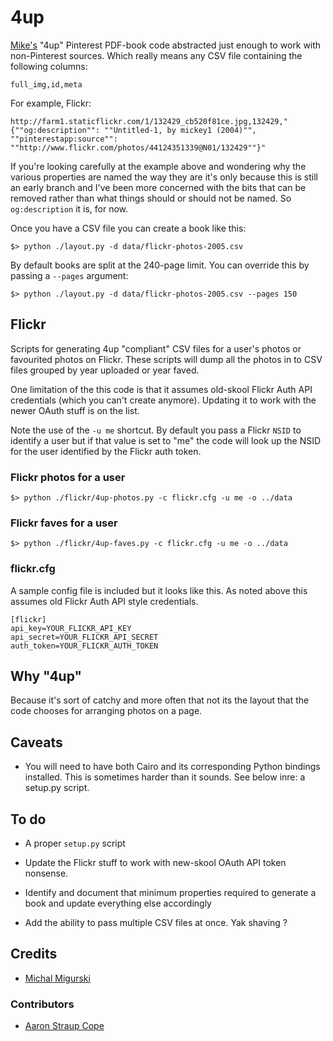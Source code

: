 # 4up

[Mike's](https://github.com/migurski/) "4up" Pinterest PDF-book code abstracted just
enough to work with non-Pinterest sources. Which really means any CSV file
containing the following columns:

	full_img,id,meta

For example, Flickr:

	http://farm1.staticflickr.com/1/132429_cb520f81ce.jpg,132429,"{""og:description"": ""Untitled-1, by mickey1 (2004)"", ""pinterestapp:source"": ""http://www.flickr.com/photos/44124351339@N01/132429""}"

If you're looking carefully at the example above and wondering why the various
properties are named the way they are it's only because this is still an early
branch and I've been more concerned with the bits that can be removed rather
than what things should or should not be named. So `og:description` it is, for
now.

Once you have a CSV file you can create a book like this:

	$> python ./layout.py -d data/flickr-photos-2005.csv

By default books are split at the 240-page limit. You can override this by
passing a `--pages` argument:

	$> python ./layout.py -d data/flickr-photos-2005.csv --pages 150

## Flickr

Scripts for generating 4up "compliant" CSV files for a user's photos or
favourited photos on Flickr. These scripts will dump all the photos in to CSV
files grouped by year uploaded or year faved.

One limitation of the this code is that it assumes old-skool Flickr Auth API
credentials (which you can't create anymore). Updating it to work with the newer
OAuth stuff is on the list.

Note the use of the `-u me` shortcut. By default you pass a Flickr `NSID` to
identify a user but if that value is set to "me" the code will look up the NSID
for the user identified by the Flickr auth token.

### Flickr photos for a user

	$> python ./flickr/4up-photos.py -c flickr.cfg -u me -o ../data

### Flickr faves for a user

	$> python ./flickr/4up-faves.py -c flickr.cfg -u me -o ../data

### flickr.cfg

A sample config file is included but it looks like this. As noted above this
assumes old Flickr Auth API style credentials.

	[flickr]
	api_key=YOUR_FLICKR_API_KEY
	api_secret=YOUR_FLICKR_API_SECRET
	auth_token=YOUR_FLICKR_AUTH_TOKEN

## Why "4up"

Because it's sort of catchy and more often that not its the layout that the code
chooses for arranging photos on a page.

## Caveats

* You will need to have both Cairo and its corresponding Python bindings
installed. This is sometimes harder than it sounds. See below inre: a setup.py
script.

## To do

* A proper `setup.py` script

* Update the Flickr stuff to work with new-skool OAuth API token nonsense.

* Identify and document that minimum properties required to generate a book and
  update everything else accordingly

* Add the ability to pass multiple CSV files at once. Yak shaving ?

## Credits

* [Michal Migurski](https://github.com/migurski/)

### Contributors

* [Aaron Straup Cope](https://github.com/straup/)
